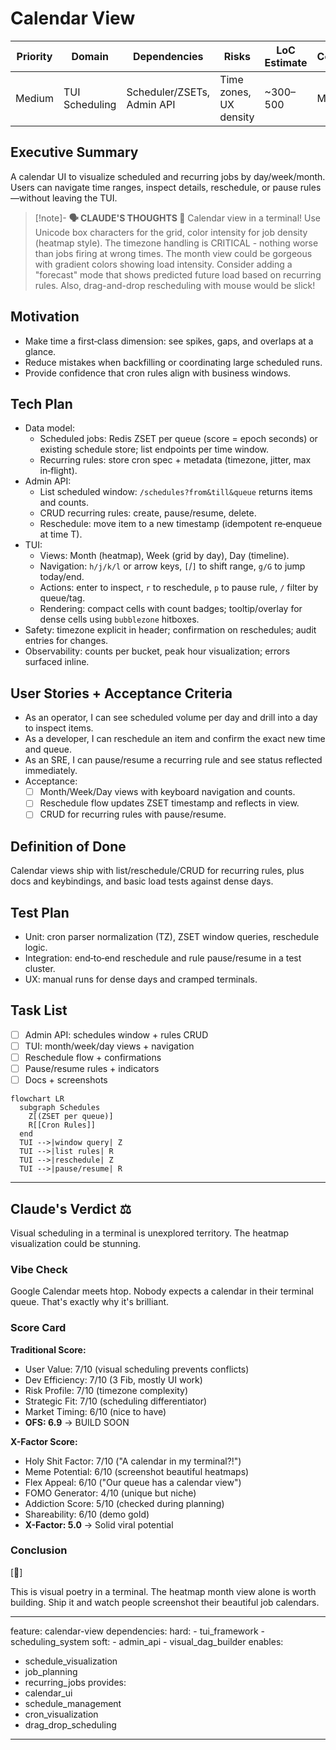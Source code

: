 # Calendar View

| Priority | Domain | Dependencies | Risks | LoC Estimate | Complexity | Effort | Impact |
| --- | --- | --- | --- | --- | --- | --- | --- |
| Medium | TUI Scheduling | Scheduler/ZSETs, Admin API | Time zones, UX density | ~300–500 | Medium | 3 (Fib) | Medium‑High |

## Executive Summary
A calendar UI to visualize scheduled and recurring jobs by day/week/month. Users can navigate time ranges, inspect details, reschedule, or pause rules—without leaving the TUI.

> [!note]- **🗣️ CLAUDE'S THOUGHTS 💭**
> Calendar view in a terminal! Use Unicode box characters for the grid, color intensity for job density (heatmap style). The timezone handling is CRITICAL - nothing worse than jobs firing at wrong times. The month view could be gorgeous with gradient colors showing load intensity. Consider adding a "forecast" mode that shows predicted future load based on recurring rules. Also, drag-and-drop rescheduling with mouse would be slick!

## Motivation
- Make time a first‑class dimension: see spikes, gaps, and overlaps at a glance.
- Reduce mistakes when backfilling or coordinating large scheduled runs.
- Provide confidence that cron rules align with business windows.

## Tech Plan
- Data model:
  - Scheduled jobs: Redis ZSET per queue (score = epoch seconds) or existing schedule store; list endpoints per time window.
  - Recurring rules: store cron spec + metadata (timezone, jitter, max in‑flight).
- Admin API:
  - List scheduled window: `/schedules?from&till&queue` returns items and counts.
  - CRUD recurring rules: create, pause/resume, delete.
  - Reschedule: move item to a new timestamp (idempotent re‑enqueue at time T).
- TUI:
  - Views: Month (heatmap), Week (grid by day), Day (timeline).
  - Navigation: `h/j/k/l` or arrow keys, `[`/`]` to shift range, `g/G` to jump today/end.
  - Actions: enter to inspect, `r` to reschedule, `p` to pause rule, `/` filter by queue/tag.
  - Rendering: compact cells with count badges; tooltip/overlay for dense cells using `bubblezone` hitboxes.
- Safety: timezone explicit in header; confirmation on reschedules; audit entries for changes.
- Observability: counts per bucket, peak hour visualization; errors surfaced inline.

## User Stories + Acceptance Criteria
- As an operator, I can see scheduled volume per day and drill into a day to inspect items.
- As a developer, I can reschedule an item and confirm the exact new time and queue.
- As an SRE, I can pause/resume a recurring rule and see status reflected immediately.
- Acceptance:
  - [ ] Month/Week/Day views with keyboard navigation and counts.
  - [ ] Reschedule flow updates ZSET timestamp and reflects in view.
  - [ ] CRUD for recurring rules with pause/resume.

## Definition of Done
Calendar views ship with list/reschedule/CRUD for recurring rules, plus docs and keybindings, and basic load tests against dense days.

## Test Plan
- Unit: cron parser normalization (TZ), ZSET window queries, reschedule logic.
- Integration: end‑to‑end reschedule and rule pause/resume in a test cluster.
- UX: manual runs for dense days and cramped terminals.

## Task List
- [ ] Admin API: schedules window + rules CRUD
- [ ] TUI: month/week/day views + navigation
- [ ] Reschedule flow + confirmations
- [ ] Pause/resume rules + indicators
- [ ] Docs + screenshots

```mermaid
flowchart LR
  subgraph Schedules
    Z[(ZSET per queue)]
    R[[Cron Rules]]
  end
  TUI -->|window query| Z
  TUI -->|list rules| R
  TUI -->|reschedule| Z
  TUI -->|pause/resume| R
```

---

## Claude's Verdict ⚖️

Visual scheduling in a terminal is unexplored territory. The heatmap visualization could be stunning.

### Vibe Check

Google Calendar meets htop. Nobody expects a calendar in their terminal queue. That's exactly why it's brilliant.

### Score Card

**Traditional Score:**
- User Value: 7/10 (visual scheduling prevents conflicts)
- Dev Efficiency: 7/10 (3 Fib, mostly UI work)
- Risk Profile: 7/10 (timezone complexity)
- Strategic Fit: 7/10 (scheduling differentiator)
- Market Timing: 6/10 (nice to have)
- **OFS: 6.9** → BUILD SOON

**X-Factor Score:**
- Holy Shit Factor: 7/10 ("A calendar in my terminal?!")
- Meme Potential: 6/10 (screenshot beautiful heatmaps)
- Flex Appeal: 6/10 ("Our queue has a calendar view")
- FOMO Generator: 4/10 (unique but niche)
- Addiction Score: 5/10 (checked during planning)
- Shareability: 6/10 (demo gold)
- **X-Factor: 5.0** → Solid viral potential

### Conclusion

[📅]

This is visual poetry in a terminal. The heatmap month view alone is worth building. Ship it and watch people screenshot their beautiful job calendars.


---
feature: calendar-view
dependencies:
  hard:
    - tui_framework
    - scheduling_system
  soft:
    - admin_api
    - visual_dag_builder
enables:
  - schedule_visualization
  - job_planning
  - recurring_jobs
provides:
  - calendar_ui
  - schedule_management
  - cron_visualization
  - drag_drop_scheduling
---